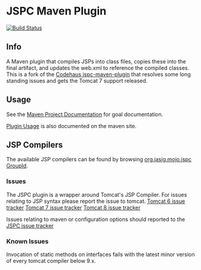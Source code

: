 # JSPC Maven Plugin

[![Build Status](https://travis-ci.org/Jasig/jspc-maven-plugin.svg?branch=master)](https://travis-ci.org/Jasig/jspc-maven-plugin)

## Info

A Maven plugin that compiles JSPs into class files, copies these into the final artifact, and updates the web.xml to reference the compiled classes. This is a fork of the [Codehaus jspc-maven-plugin](http://mojo.codehaus.org/jspc/jspc-maven-plugin/) that resolves some long standing issues and gets the Tomcat 7 support released.

## Usage

See the [Maven Project Documentation](http://developer.jasig.org/projects/jspc-maven-plugin/2.0.0/jspc-maven-plugin/plugin-info.html) for goal documentation.

[Plugin Usage](http://developer.jasig.org/projects/jspc-maven-plugin/2.0.0/jspc-maven-plugin/usage.html) is also documented on the maven site.

## JSP Compilers

The available JSP compilers can be found by browsing [org.jasig.mojo.jspc GroupId](http://search.maven.org/#search%7Cga%7C1%7Cg%3A%22org.jasig.mojo.jspc%22).

### Issues

The JSPC plugin is a wrapper around Tomcat's JSP Compiler.
For issues relating to JSP syntax please report the issue to tomcat.
[Tomcat 6 issue tracker](https://bz.apache.org/bugzilla/describecomponents.cgi?product=Tomcat%206)
[Tomcat 7 issue tracker](https://bz.apache.org/bugzilla/describecomponents.cgi?product=Tomcat%207)
[Tomcat 8 issue tracker](https://bz.apache.org/bugzilla/describecomponents.cgi?product=Tomcat%208)

Issues relating to maven or configuration options should reported to the [JSPC issue tracker](https://github.com/Jasig/jspc-maven-plugin/issues)

### Known Issues

Invocation of static methods on interfaces fails with the latest minor version of every tomcat compiler below 9.x.
